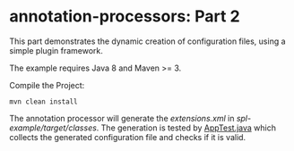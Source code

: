 # annotation-processors: Part 2

This part demonstrates the dynamic creation of configuration files, using a simple plugin framework.

The example requires Java 8 and Maven >= 3.

Compile the Project:

```
mvn clean install
```

The annotation processor will generate the _extensions.xml_ in _spl-example/target/classes_. The generation is tested by
 [AppTest.java](spl-example/src/test/java/com/cloudogu/blog/AppTest.java) which collects the generated configuration 
 file and checks if it is valid.